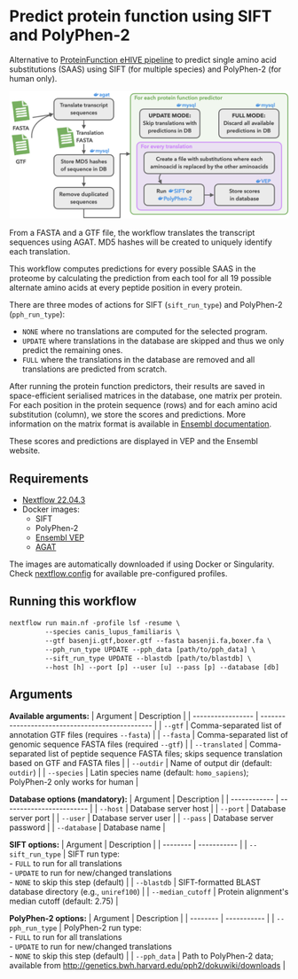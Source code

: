 # Predict protein function using SIFT and PolyPhen-2

Alternative to [ProteinFunction eHIVE pipeline][eHIVE] to predict single amino
acid substitutions (SAAS) using SIFT (for multiple species) and PolyPhen-2
(for human only).

![Workflow diagram](diagram.png)

From a FASTA and a GTF file, the workflow translates the transcript sequences
using AGAT. MD5 hashes will be created to uniquely identify each translation.

This workflow computes predictions for every possible SAAS in the proteome by
calculating the prediction from each tool for all 19 possible alternate amino
acids at every peptide position in every protein.

There are three modes of actions for SIFT (`sift_run_type`) and PolyPhen-2
(`pph_run_type`):
- `NONE` where no translations are computed for the selected program.
- `UPDATE` where translations in the database are skipped and thus we only
predict the remaining ones.
- `FULL` where the translations in the database are removed and all translations
are predicted from scratch.

After running the protein function predictors, their results are saved in
space-efficient serialised matrices in the database, one matrix per protein. For
each position in the protein sequence (rows) and for each amino acid
substitution (column), we store the scores and predictions. More information on
the matrix format is available in [Ensembl documentation][matrix].

These scores and predictions are displayed in VEP and the Ensembl website.

[matrix]: https://www.ensembl.org/info/genome/variation/prediction/protein_function.html#nsSNP_data_format
[eHIVE]: https://github.com/Ensembl/ensembl-variation/tree/release/107/modules/Bio/EnsEMBL/Variation/Pipeline/ProteinFunction

## Requirements

- [Nextflow 22.04.3](https://nextflow.io)
- Docker images:
  - SIFT
  - PolyPhen-2
  - [Ensembl VEP](https://hub.docker.com/r/ensemblorg/ensembl-vep)
  - [AGAT](https://quay.io/repository/biocontainers/agat)

The images are automatically downloaded if using Docker or Singularity.
Check [nextflow.config](nextflow.config) for available pre-configured profiles.

## Running this workflow

```
nextflow run main.nf -profile lsf -resume \
         --species canis_lupus_familiaris \
         --gtf basenji.gtf,boxer.gtf --fasta basenji.fa,boxer.fa \
         --pph_run_type UPDATE --pph_data [path/to/pph_data] \
         --sift_run_type UPDATE --blastdb [path/to/blastdb] \
         --host [h] --port [p] --user [u] --pass [p] --database [db]
```

## Arguments

**Available arguments:**
| Argument          | Description                                     |
| ----------------- | ----------------------------------------------- |
| `--gtf`           | Comma-separated list of annotation GTF files (requires `--fasta`) |
| `--fasta`         | Comma-separated list of genomic sequence FASTA files (required `--gtf`) |
| `--translated`    | Comma-separated list of peptide sequence FASTA files; skips sequence translation based on GTF and FASTA files |
| `--outdir`        | Name of output dir (default: `outdir`)    |
| `--species`       | Latin species name (default: `homo_sapiens`); PolyPhen-2 only works for human |

**Database options (mandatory):**
| Argument     | Description              |
| ------------ | ------------------------ |
| `--host`     | Database server host     |
| `--port`     | Database server port     |
| `--user`     | Database server user     |
| `--pass`     | Database server password |
| `--database` | Database name            |

**SIFT options:**
| Argument | Description |
| -------- | ----------- |
| `--sift_run_type` | SIFT run type:<br/>- `FULL` to run for all translations<br/>- `UPDATE` to run for new/changed translations<br/>- `NONE` to skip this step (default) |
| `--blastdb`       | SIFT-formatted BLAST database directory (e.g., `uniref100`) |
| `--median_cutoff` | Protein alignment's median cutoff (default: 2.75)           |

**PolyPhen-2 options:**
| Argument | Description |
| -------- | ----------- |
| `--pph_run_type` | PolyPhen-2 run type:<br/>- `FULL` to run for all translations<br/>- `UPDATE` to run for new/changed translations<br/>- `NONE` to skip this step (default) |
| `--pph_data`     | Path to PolyPhen-2 data; available from http://genetics.bwh.harvard.edu/pph2/dokuwiki/downloads |
